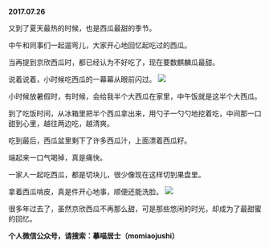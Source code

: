 
          
**2017.07.26**

又到了夏天最热的时候，也是西瓜最甜的季节。

中午和同事们一起遛弯儿，大家开心地回忆起吃过的西瓜。

当再提到京欣西瓜时，都已经认为不好吃了，现在要数麒麟瓜最甜。

说着说着，小时候吃西瓜的一幕幕从眼前闪过。
![](https://mmbiz.qlogo.cn/mmbiz_jpg/uDI3FLln00bKmQOia3ZRhxrsdX7I6jMCpJhwticS1vdwM3ib4ESvLDUn0Fy8QRTpmOv4hPS7h8SpO5cnnI5KlHsxQ/0?wx_fmt=jpeg)


小时候放暑假时，有时候，会给我半个大西瓜在家里，中午饭就是这半个大西瓜。

到了吃饭时间，从冰箱里把半个西瓜拿出来，用勺子一勺勺地挖着吃，中间那一口甜到心里，越往两边吃，越清爽。

吃到最后，西瓜盆里剩下了许多西瓜汁，上面漂着西瓜籽。

端起来一口气喝掉，真是痛快。

一家人一起吃西瓜，都是切块儿，很少像现在这样切到果盘里。

拿着西瓜啃皮，真是件开心地事，顺便还能洗脸。
![](https://mmbiz.qlogo.cn/mmbiz_jpg/uDI3FLln00bKmQOia3ZRhxrsdX7I6jMCpGYjQ1p5M3icKJySTqRsR44cxhv74FaN3IkKBOub9pjynZUjtalDBysw/0?wx_fmt=jpeg)


很多年过去了，虽然京欣西瓜不再那么甜，可是那些悠闲的时光，却成为了最甜蜜的回忆。


**个人微信公众号，请搜索：摹喵居士（momiaojushi）**

        